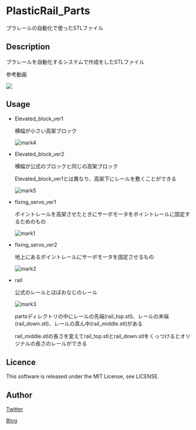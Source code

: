 PlasticRail_Parts
====
プラレールの自動化で使ったSTLファイル

## Description
プラレールを自動化するシステムで作成をしたSTLファイル


参考動画

[![](https://img.youtube.com/vi/uAb04AHpw5w/0.jpg)](https://www.youtube.com/watch?v=uAb04AHpw5w)


## Usage
* Elevated_block_ver1

    横幅が小さい高架ブロック

    ![mark4](https://user-images.githubusercontent.com/13119897/42608006-ba493a00-85c0-11e8-8a16-77771739da9e.jpg)


* Elevated_block_ver2

    横幅が公式のブロックと同じの高架ブロック

    Elevated_block_ver1とは異なり、高架下にレールを敷くことができる

    ![mark5](https://user-images.githubusercontent.com/13119897/42608013-c3d7ae6c-85c0-11e8-9270-08ada7dfbe53.JPG)


* fixing_servo_ver1

    ポイントレールを高架させたときにサーボモータをポイントレールに固定するためのもの

    ![mark1](https://user-images.githubusercontent.com/13119897/42607827-dc662b1c-85bf-11e8-8a8e-b4c5e1d830e1.jpg)

* fixing_servo_ver2

    地上にあるポイントレールにサーボモータを固定させるもの

    ![mark2](https://user-images.githubusercontent.com/13119897/42607785-a3a488c8-85bf-11e8-946b-d04412d518fe.JPG)


* rail

    公式のレールとほぼおなじのレール

    ![mark3](https://user-images.githubusercontent.com/13119897/42607916-4c526d00-85c0-11e8-8f38-274c68cd8a2c.JPG)


    partsディレクトリの中にレールの先端(rail_top.stl)、レールの末端(rail_down.stl)、レールの真ん中(rail_middle.stl)がある

    rail_middle.stlの長さを変えてrail_top.stlとrail_down.stlをくっつけるとオリジナルの長さのレールができる


## Licence
This software is released under the MIT License, see LICENSE.

## Author
[Twitter](https://twitter.com/momijinn_aka)

[Blog](http://www.autumn-color.com/)